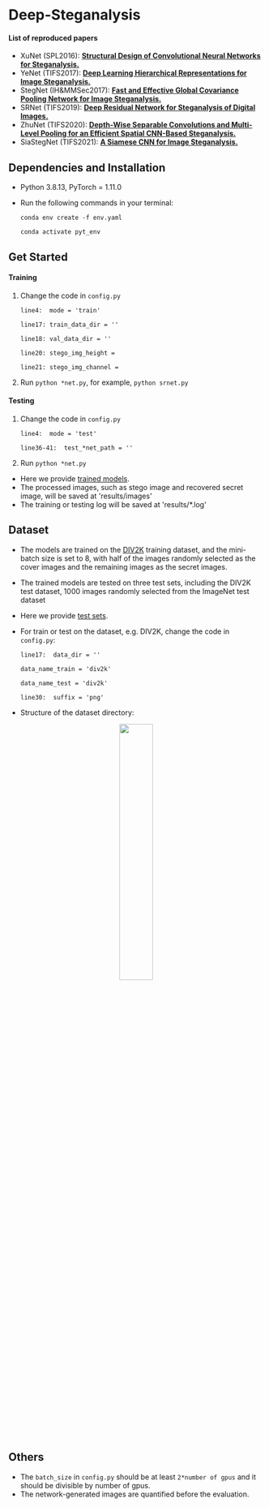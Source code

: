 # Deep-Steganalysis

#### List of reproduced papers
- XuNet (SPL2016): [**Structural Design of Convolutional Neural Networks for Steganalysis.**](https://ieeexplore.ieee.org/abstract/document/7444146) 
- YeNet (TIFS2017): [**Deep Learning Hierarchical Representations for Image Steganalysis.**](https://ieeexplore.ieee.org/abstract/document/7937836)
- StegNet (IH&MMSec2017): [**Fast and Effective Global Covariance Pooling Network for Image Steganalysis.**](https://dl.acm.org/doi/abs/10.1145/3335203.3335739)
- SRNet (TIFS2019): [**Deep Residual Network for Steganalysis of Digital Images.**](https://ieeexplore.ieee.org/abstract/document/8470101)
- ZhuNet (TIFS2020): [**Depth-Wise Separable Convolutions and Multi-Level Pooling for an Efficient Spatial CNN-Based Steganalysis.**](https://ieeexplore.ieee.org/abstract/document/8809687)
- SiaStegNet (TIFS2021): [**A Siamese CNN for Image Steganalysis.**](https://ieeexplore.ieee.org/document/9153041)

## Dependencies and Installation
- Python 3.8.13, PyTorch = 1.11.0
- Run the following commands in your terminal:

  `conda env create -f env.yaml`

  `conda activate pyt_env`


## Get Started
#### Training
1. Change the code in `config.py`

    `line4:  mode = 'train'`
   
    `line17: train_data_dir = ''`
   
    `line18: val_data_dir = ''`

    `line20: stego_img_height = `
   
    `line21: stego_img_channel = `

3. Run `python *net.py`, for example, `python srnet.py`

#### Testing
1. Change the code in `config.py`

    `line4:  mode = 'test' `
  
    `line36-41:  test_*net_path = '' `

2. Run `python *net.py`

- Here we provide [trained models](https://drive.google.com/drive/folders/1lM9ED7uzWYeznXSWKg4mgf7Xc7wjjm8Q?usp=sharing).
- The processed images, such as stego image and recovered secret image, will be saved at 'results/images'
- The training or testing log will be saved at 'results/*.log'


## Dataset
- The models are trained on the [DIV2K](https://opendatalab.com/DIV2K) training dataset, and the mini-batch size is set to 8, with half of the images randomly selected as the cover images and the remaining images as the secret images. 
- The trained models are tested on three test sets, including the DIV2K test dataset, 1000 images randomly selected from the ImageNet test dataset
- Here we provide [test sets](https://drive.google.com/file/d/1NYVWZXe0AjxdI5vuI2gF6_2hwoS1c4y7/view?usp=sharing).

- For train or test on the dataset,  e.g.  DIV2K, change the code in `config.py`:

    `line17:  data_dir = '' `
  
    `data_name_train = 'div2k'`
  
    `data_name_test = 'div2k'`
  
    `line30:  suffix = 'png' `

- Structure of the dataset directory:

<center>
  <img src=https://github.com/albblgb/pusnet/blob/main/utils/dataset_folder_structure.png width=36% />
</center>
 
    
## Others
- The `batch_size` in `config.py` should be at least `2*number of gpus` and it should be divisible by number of gpus.
- The network-generated images are quantified before the evaluation. 

